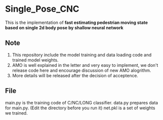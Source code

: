 # Single_Pose_CNC
This is the implementation of **fast estimating pedestrian moving state based on single 2d body pose by shallow neural network**

## Note
1. This repository include the model training and data loading code and trained model weights.
2. AMO is well explained in the letter and very easy to implement, we don't release code here and encourage discussion of new AMO alogrithm.
3. More details will be released after the decision of acceptence.

## File
main.py is the training code of C/NC/LONG classifier.
data.py prepares data for main.py. (Edit the directory before you run it)
net.pkl is a set of weights we trained.
